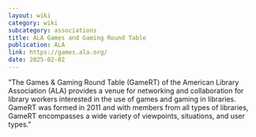 ```yaml
---
layout: wiki
category: wiki
subcategory: associations
title: ALA Games and Gaming Round Table
publication: ALA
link: https://games.ala.org/
date: 2025-02-02
---
```


"The Games & Gaming Round Table (GameRT) of the American Library Association (ALA) provides a venue for networking and collaboration for library workers interested in the use of games and gaming in libraries. GameRT was formed in 2011 and with members from all types of libraries, GameRT encompasses a wide variety of viewpoints, situations, and user types."
